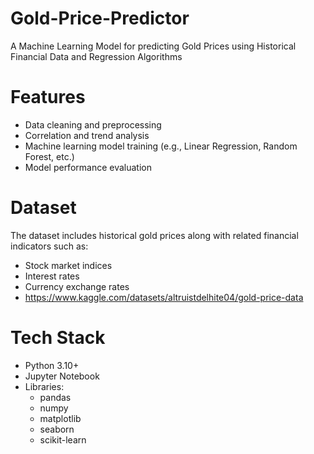 # Gold-Price-Predictor
A Machine Learning Model for predicting Gold Prices using Historical Financial Data and Regression Algorithms 
# Features
- Data cleaning and preprocessing  
- Correlation and trend analysis  
- Machine learning model training (e.g., Linear Regression, Random Forest, etc.)  
- Model performance evaluation  

# Dataset
The dataset includes historical gold prices along with related financial indicators such as:
- Stock market indices
- Interest rates
- Currency exchange rates
- https://www.kaggle.com/datasets/altruistdelhite04/gold-price-data

# Tech Stack
- Python 3.10+
- Jupyter Notebook
- Libraries:
  - pandas  
  - numpy  
  - matplotlib  
  - seaborn  
  - scikit-learn
 
  
